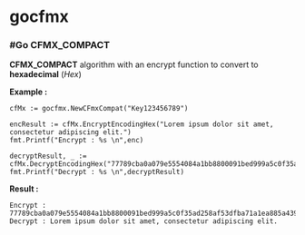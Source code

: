 # gocfmx
### #Go CFMX_COMPACT
**CFMX_COMPACT** algorithm with an encrypt function to convert to **hexadecimal** (_Hex_)


**Example :**
```
cfMx := gocfmx.NewCFmxCompat("Key123456789")

encResult := cfMx.EncryptEncodingHex("Lorem ipsum dolor sit amet, consectetur adipiscing elit.")
fmt.Printf("Encrypt : %s \n",enc)

decryptResult, _ := cfMx.DecryptEncodingHex("77789cba0a079e5554084a1bb8800091bed999a5c0f35ad258af53dfba71a1ea885a439a93a26ed69c7a968e8e6a75ba5d51df9988a28b48")
fmt.Printf("Decrypt : %s \n",decryptResult)
```

**Result :**
```
Encrypt : 77789cba0a079e5554084a1bb8800091bed999a5c0f35ad258af53dfba71a1ea885a439a93a26ed69c7a968e8e6a75ba5d51df9988a28b48
Decrypt : Lorem ipsum dolor sit amet, consectetur adipiscing elit.
```
